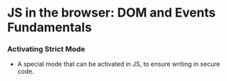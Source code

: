 # JS in the browser: DOM and Events Fundamentals

### Activating Strict Mode
- A special mode that can be activated in JS, to ensure writing in secure code.